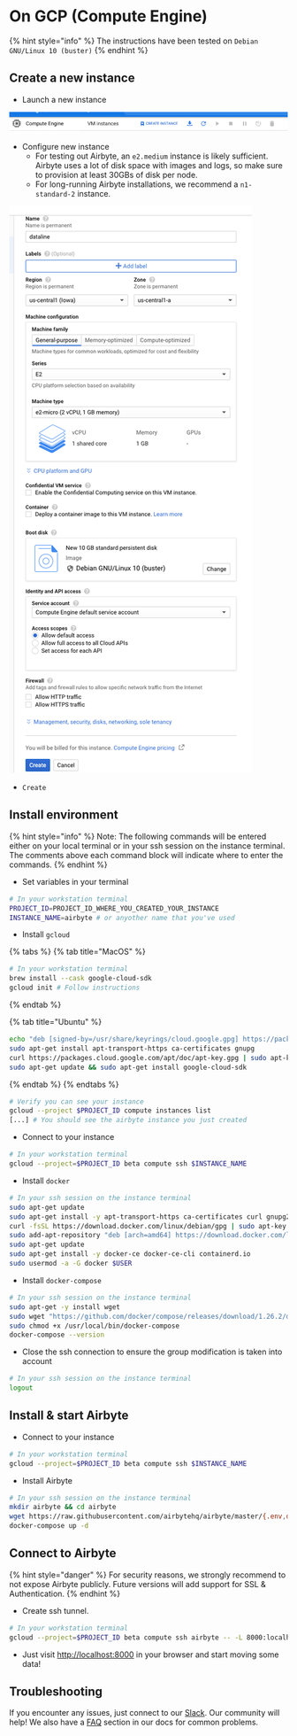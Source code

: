 # On GCP \(Compute Engine\)

{% hint style="info" %}
The instructions have been tested on `Debian GNU/Linux 10 (buster)`
{% endhint %}

## Create a new instance

* Launch a new instance

![](../.gitbook/assets/gcp_ce_launch.png)

* Configure new instance
  * For testing out Airbyte, an `e2.medium` instance is likely sufficient. Airbyte uses a lot of disk space with images and logs, so make sure to provision at least 30GBs of disk per node.
  * For long-running Airbyte installations, we recommend a `n1-standard-2` instance.

![](../.gitbook/assets/gcp_ce_configure.png)

* `Create`

## Install environment

{% hint style="info" %}
Note: The following commands will be entered either on your local terminal or in your ssh session on the instance terminal. The comments above each command block will indicate where to enter the commands.
{% endhint %}

* Set variables in your terminal

```bash
# In your workstation terminal
PROJECT_ID=PROJECT_ID_WHERE_YOU_CREATED_YOUR_INSTANCE
INSTANCE_NAME=airbyte # or anyother name that you've used
```

* Install `gcloud`

{% tabs %}
{% tab title="MacOS" %}
```bash
# In your workstation terminal
brew install --cask google-cloud-sdk
gcloud init # Follow instructions
```
{% endtab %}

{% tab title="Ubuntu" %}
```bash
echo "deb [signed-by=/usr/share/keyrings/cloud.google.gpg] https://packages.cloud.google.com/apt cloud-sdk main" | sudo tee -a /etc/apt/sources.list.d/google-cloud-sdk.list
sudo apt-get install apt-transport-https ca-certificates gnupg
curl https://packages.cloud.google.com/apt/doc/apt-key.gpg | sudo apt-key --keyring /usr/share/keyrings/cloud.google.gpg add -
sudo apt-get update && sudo apt-get install google-cloud-sdk
```
{% endtab %}
{% endtabs %}

```bash
# Verify you can see your instance
gcloud --project $PROJECT_ID compute instances list
[...] # You should see the airbyte instance you just created
```

* Connect to your instance

```bash
# In your workstation terminal
gcloud --project=$PROJECT_ID beta compute ssh $INSTANCE_NAME
```

* Install `docker`

```bash
# In your ssh session on the instance terminal
sudo apt-get update
sudo apt-get install -y apt-transport-https ca-certificates curl gnupg2 software-properties-common
curl -fsSL https://download.docker.com/linux/debian/gpg | sudo apt-key add --
sudo add-apt-repository "deb [arch=amd64] https://download.docker.com/linux/debian buster stable"
sudo apt-get update
sudo apt-get install -y docker-ce docker-ce-cli containerd.io
sudo usermod -a -G docker $USER
```

* Install `docker-compose`

```bash
# In your ssh session on the instance terminal
sudo apt-get -y install wget
sudo wget "https://github.com/docker/compose/releases/download/1.26.2/docker-compose-$(uname -s)-$(uname -m)" -O /usr/local/bin/docker-compose
sudo chmod +x /usr/local/bin/docker-compose
docker-compose --version
```

* Close the ssh connection to ensure the group modification is taken into account

```bash
# In your ssh session on the instance terminal
logout
```

## Install & start Airbyte

* Connect to your instance

```bash
# In your workstation terminal
gcloud --project=$PROJECT_ID beta compute ssh $INSTANCE_NAME
```

* Install Airbyte

```bash
# In your ssh session on the instance terminal
mkdir airbyte && cd airbyte
wget https://raw.githubusercontent.com/airbytehq/airbyte/master/{.env,docker-compose.yaml}
docker-compose up -d
```

## Connect to Airbyte

{% hint style="danger" %}
For security reasons, we strongly recommend to not expose Airbyte publicly. Future versions will add support for SSL & Authentication.
{% endhint %}

* Create ssh tunnel.

```bash
# In your workstation terminal
gcloud --project=$PROJECT_ID beta compute ssh airbyte -- -L 8000:localhost:8000 -N -f
```

* Just visit [http://localhost:8000](http://localhost:8000) in your browser and start moving some data!

## Troubleshooting

If you encounter any issues, just connect to our [Slack](https://slack.airbyte.io). Our community will help! We also have a [FAQ](../troubleshooting/on-deploying.md) section in our docs for common problems.
